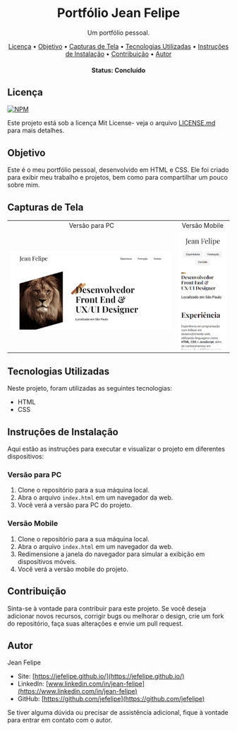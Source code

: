 <h1 align="center">Portfólio Jean Felipe</h1>

<p align="center">Um portfólio pessoal.</p>

<p align="center">
  <a href="#licença">Licença</a> • 
  <a href="#objetivo">Objetivo</a> •
  <a href="#capturas-de-tela">Capturas de Tela</a> • 
  <a href="#tecnologias-utilizadas">Tecnologias Utilizadas</a> • 
  <a href="#instruções-de-instalação">Instruções de Instalação</a> •
  <a href="#contribuição">Contribuição</a> • 
  <a href="#autor">Autor</a>
</p>

<h4 align="center"> 
  Status: Concluído
</h4>

## Licença
[![NPM](https://img.shields.io/npm/l/react)](URL_DA_LICENÇA) 

Este projeto está sob a licença Mit License- veja o arquivo [LICENSE.md](LICENSE.md) para mais detalhes.

## Objetivo
Este é o meu portfólio pessoal, desenvolvido em HTML e CSS. Ele foi criado para exibir meu trabalho e projetos, bem como para compartilhar um pouco sobre mim.

## Capturas de Tela

<table>
  <tr>
    <td align="center">Versão para PC</td>
    <td align="center">Versão Mobile</td>
  </tr>
  <tr>
    <td><img src="img/screenshot/Captura de Tela (52).png" alt="Versão para PC"></td>
    <td><img src="img/screenshot/Captura de Tela (53).png" alt="Versão Mobile"></td>
  </tr>
</table>

## Tecnologias Utilizadas
Neste projeto, foram utilizadas as seguintes tecnologias:

- HTML
- CSS

## Instruções de Instalação

Aqui estão as instruções para executar e visualizar o projeto em diferentes dispositivos:

### Versão para PC

1. Clone o repositório para a sua máquina local.
2. Abra o arquivo `index.html` em um navegador da web.
3. Você verá a versão para PC do projeto.

### Versão Mobile

1. Clone o repositório para a sua máquina local.
2. Abra o arquivo `index.html` em um navegador da web.
3. Redimensione a janela do navegador para simular a exibição em dispositivos móveis.
4. Você verá a versão mobile do projeto.

## Contribuição
Sinta-se à vontade para contribuir para este projeto. Se você deseja adicionar novos recursos, corrigir bugs ou melhorar o design, crie um fork do repositório, faça suas alterações e envie um pull request.

## Autor

Jean Felipe

- Site: [https://jefelipe.github.io/](https://jefelipe.github.io/)
- LinkedIn: [www.linkedin.com/in/jean-felipe](https://www.linkedin.com/in/jean-felipe)
- GitHub: [https://github.com/jefelipe](https://github.com/jefelipe)

Se tiver alguma dúvida ou precisar de assistência adicional, fique à vontade para entrar em contato com o autor.
